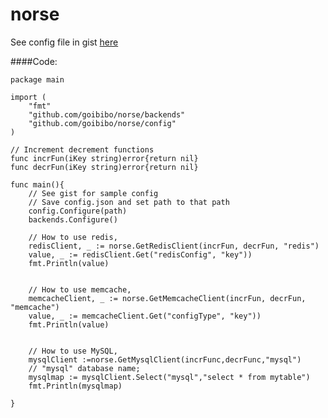 # norse

See config file in gist [here](https://gist.github.com/pranjal5215/cb8977317023f0f2ba40)

####Code:

	package main

	import (
		"fmt"
		"github.com/goibibo/norse/backends"
		"github.com/goibibo/norse/config"
	)

	// Increment decrement functions
	func incrFun(iKey string)error{return nil}
	func decrFun(iKey string)error{return nil}

	func main(){
		// See gist for sample config
		// Save config.json and set path to that path
		config.Configure(path)
		backends.Configure()

		// How to use redis,
		redisClient, _ := norse.GetRedisClient(incrFun, decrFun, "redis")
		value, _ := redisClient.Get("redisConfig", "key"))
		fmt.Println(value)


		// How to use memcache,
		memcacheClient, _ := norse.GetMemcacheClient(incrFun, decrFun, "memcache")
		value, _ := memcacheClient.Get("configType", "key"))
		fmt.Println(value)


		// How to use MySQL,
		mysqlClient :=norse.GetMysqlClient(incrFunc,decrFunc,"mysql")
		// "mysql" database name; 
		mysqlmap := mysqlClient.Select("mysql","select * from mytable")	
		fmt.Println(mysqlmap)
		
	}
